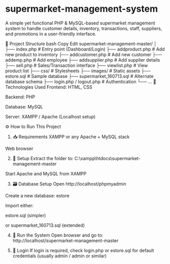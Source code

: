 # supermarket-management-system
A simple yet functional PHP & MySQL-based supermarket management system to handle customer details, inventory, transactions, staff, suppliers, and promotions in a user-friendly interface.

📁 Project Structure
bash
Copy
Edit
supermarket-management-master/
│
├── index.php                  # Entry point (Dashboard/Login)
├── addproduct.php             # Add new product to inventory
├── addcustomer.php            # Add new customer
├── addemp.php                 # Add employee
├── addsupplier.php            # Add supplier details
├── sell.php                   # Sales/Transaction interface
├── viewlist.php               # View product list
├── css/                      # Stylesheets
├── images/                   # Static assets
├── estore.sql                # Sample database
├── supermarket_160713.sql    # Alternate database schema
├── login.php / logout.php    # Authentication
└── ...
🧰 Technologies Used
Frontend: HTML, CSS

Backend: PHP

Database: MySQL

Server: XAMPP / Apache (Localhost setup)

⚙️ How to Run This Project
1. 📥 Requirements
XAMPP or any Apache + MySQL stack

Web browser

2. 📂 Setup
Extract the folder to:
C:\xampp\htdocs\supermarket-management-master

Start Apache and MySQL from XAMPP

3. 🗃️ Database Setup
Open http://localhost/phpmyadmin

Create a new database: estore

Import either:

estore.sql (simpler)

or supermarket_160713.sql (extended)

4. 🚀 Run the System
Open browser and go to:
http://localhost/supermarket-management-master

5. 🔐 Login
If login is required, check login.php or estore.sql for default credentials (usually admin / admin or similar)
